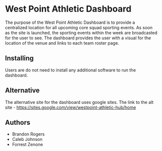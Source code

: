 # West Point Athletic Dashboard

The purpose of the West Point Athletic Dashboard is to provide a centralized location 
for all upcoming core squad sporting events. As soon as the site is launched, the 
sporting events within the week are broadcasted for the user to see. The dashboard
provides the user with a visual for the location of the venue and links to each team
roster page.

## Installing

Users are do not need to install any additional software to run the dashboard.

## Alternative

The alternative site for the dashboard uses google sites. 
The link to the alt site  - https://sites.google.com/view/westpoint-athletic-hub/home

## Authors

  * Brandon Rogers
  * Caleb Johnson
  * Forrest Zenone
